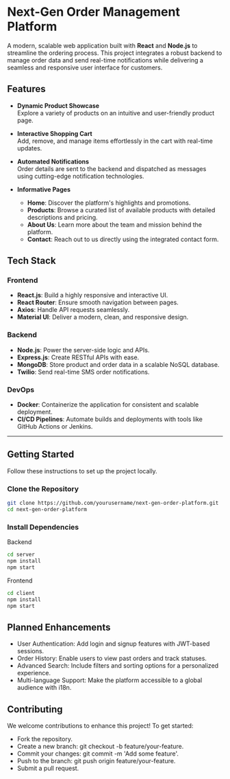 # **Next-Gen Order Management Platform**

A modern, scalable web application built with **React** and **Node.js** to streamline the ordering process. This project integrates a robust backend to manage order data and send real-time notifications while delivering a seamless and responsive user interface for customers.

## **Features**

- **Dynamic Product Showcase**  
  Explore a variety of products on an intuitive and user-friendly product page.

- **Interactive Shopping Cart**  
  Add, remove, and manage items effortlessly in the cart with real-time updates.

- **Automated Notifications**  
  Order details are sent to the backend and dispatched as messages using cutting-edge notification technologies.

- **Informative Pages**  
  - **Home**: Discover the platform's highlights and promotions.
  - **Products**: Browse a curated list of available products with detailed descriptions and pricing.    
  - **About Us**: Learn more about the team and mission behind the platform.  
  - **Contact**: Reach out to us directly using the integrated contact form.

## **Tech Stack**

### **Frontend**
- **React.js**: Build a highly responsive and interactive UI.  
- **React Router**: Ensure smooth navigation between pages.  
- **Axios**: Handle API requests seamlessly.  
- **Material UI**: Deliver a modern, clean, and responsive design.  

### **Backend**
- **Node.js**: Power the server-side logic and APIs.  
- **Express.js**: Create RESTful APIs with ease.  
- **MongoDB**: Store product and order data in a scalable NoSQL database.  
- **Twilio**: Send real-time SMS order notifications.  

### **DevOps**
- **Docker**: Containerize the application for consistent and scalable deployment.  
- **CI/CD Pipelines**: Automate builds and deployments with tools like GitHub Actions or Jenkins.  

---

## **Getting Started**

Follow these instructions to set up the project locally.

### **Clone the Repository**
```bash
git clone https://github.com/yourusername/next-gen-order-platform.git
cd next-gen-order-platform
```
### **Install Dependencies**
Backend
```bash
cd server
npm install
npm start
```
Frontend
```bash
cd client
npm install
npm start
```

## **Planned Enhancements**

- User Authentication: Add login and signup features with JWT-based sessions.
- Order History: Enable users to view past orders and track statuses.
- Advanced Search: Include filters and sorting options for a personalized experience.
- Multi-language Support: Make the platform accessible to a global audience with i18n.

## **Contributing**

We welcome contributions to enhance this project! To get started:

- Fork the repository.
- Create a new branch: git checkout -b feature/your-feature.
- Commit your changes: git commit -m 'Add some feature'.
- Push to the branch: git push origin feature/your-feature.
- Submit a pull request.
